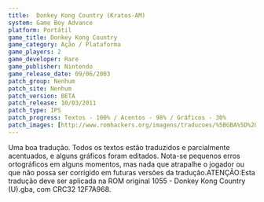 ```yaml
---
title:  Donkey Kong Country (Kratos-AM)
system: Game Boy Advance
platform: Portátil
game_title: Donkey Kong Country
game_category: Ação / Plataforma
game_players: 2
game_developer: Rare
game_publisher: Nintendo
game_release_date: 09/06/2003
patch_group: Nenhum
patch_site: Nenhum
patch_version: BETA
patch_release: 10/03/2011
patch_type: IPS
patch_progress: Textos - 100% / Acentos - 98% / Gráficos - 30%
patch_images: [http://www.romhackers.org/imagens/traducoes/%5BGBA%5D%20Donkey%20Kong%20Country%20-%20Kratos-AM%20-%201.png,http://www.romhackers.org/imagens/traducoes/%5BGBA%5D%20Donkey%20Kong%20Country%20-%20Kratos-AM%20-%202.png,http://www.romhackers.org/imagens/traducoes/%5BGBA%5D%20Donkey%20Kong%20Country%20-%20Kratos-AM%20-%203.png]
---
```

Uma boa tradução. Todos os textos estão traduzidos e parcialmente acentuados, e alguns gráficos foram editados. Nota-se pequenos erros ortográficos em alguns momentos, mas nada que atrapalhe o jogador ou que não possa ser corrigido em futuras versões da tradução.ATENÇÃO:Esta tradução deve ser aplicada na ROM original 1055 - Donkey Kong Country (U).gba, com CRC32 12F7A968.